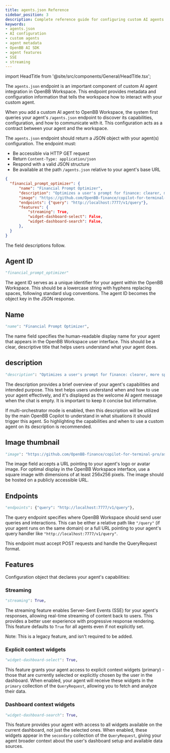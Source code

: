 ```yaml
---
title: agents.json Reference
sidebar_position: 3
description: Complete reference guide for configuring custom AI agents in OpenBB Workspace using the agents.json endpoint
keywords:
- agents.json
- AI configuration
- custom agents
- agent metadata
- OpenBB AI SDK
- agent features
- SSE
- streaming
---
```


import HeadTitle from '@site/src/components/General/HeadTitle.tsx';

<HeadTitle title="agents.json Reference | OpenBB Workspace Docs" />

The `agents.json` endpoint is an important component of custom AI agent integration in OpenBB Workspace. This endpoint provides metadata and configuration information that tells the workspace how to interact with your custom agent.

When you add a custom AI agent to OpenBB Workspace, the system first queries your agent's `/agents.json` endpoint to discover its capabilities, configuration, and how to communicate with it. This configuration acts as a contract between your agent and the workspace.

The `agents.json` endpoint should return a JSON object with your agent(s) configuration. The endpoint must:

- Be accessible via HTTP GET request
- Return `Content-Type: application/json`
- Respond with a valid JSON structure
- Be available at the path `/agents.json` relative to your agent's base URL

```json
{
  "financial_prompt_optimizer": {
      "name": "Financial Prompt Optimizer",
      "description": "Optimizes a user's prompt for finance: clearer, more specific, and actionable.",
      "image": "https://github.com/OpenBB-finance/copilot-for-terminal-pro/assets/14093308/7da2a512-93b9-478d-90bc-b8c3dd0cabcf",
      "endpoints": {"query": "http://localhost:7777/v1/query"},
      "features": {
          "streaming": True,
          "widget-dashboard-select": False,
          "widget-dashboard-search": False,
      },
  }
}
```

The field descriptions follow.

## Agent ID

```python
"financial_prompt_optimizer"
```

The agent ID serves as a unique identifier for your agent within the OpenBB Workspace. This should be a lowercase string with hyphens replacing spaces, following standard slug conventions. The agent ID becomes the object key in the JSON response.

## Name

```python
"name": "Financial Prompt Optimizer",
```

The name field specifies the human-readable display name for your agent that appears in the OpenBB Workspace user interface. This should be a clear, descriptive title that helps users understand what your agent does.

## description

```python
"description": "Optimizes a user's prompt for finance: clearer, more specific, and actionable.",
```

The description provides a brief overview of your agent's capabilities and intended purpose. This text helps users understand when and how to use your agent effectively, and it's displayed as the welcome AI agent message when the chat is empty. It is important to keep it concise but informative.

If multi-orchestrator mode is enabled, then this description will be utilized by the main OpenBB Copilot to understand in what situations it should trigger this agent. So highlighting the capabilities and when to use a custom agent on its description is recommended.

## Image thumbnail

```python
"image": "https://github.com/OpenBB-finance/copilot-for-terminal-pro/assets/14093308/7da2a512-93b9-478d-90bc-b8c3dd0cabcf",
```

The image field accepts a URL pointing to your agent's logo or avatar image. For optimal display in the OpenBB Workspace interface, use a square image with dimensions of at least 256x256 pixels. The image should be hosted on a publicly accessible URL.

## Endpoints

```python
"endpoints": {"query": "http://localhost:7777/v1/query"},
```

The query endpoint specifies where OpenBB Workspace should send user queries and interactions. This can be either a relative path like `"/query"` (if your agent runs on the same domain) or a full URL pointing to your agent's query handler like `"http://localhost:7777/v1/query"`.

This endpoint must accept POST requests and handle the QueryRequest format.

## Features

Configuration object that declares your agent's capabilities:

### Streaming

```python
"streaming": True,
```

The streaming feature enables Server-Sent Events (SSE) for your agent's responses, allowing real-time streaming of content back to users. This provides a better user experience with progressive response rendering. This feature defaults to `True` for all agents even if not explicitly set.

Note: This is a legacy feature, and isn't required to be added.

### Explicit context widgets

```python
"widget-dashboard-select": True,
```

This feature grants your agent access to explicit context widgets (primary) - those that are currently selected or explicitly chosen by the user in the dashboard. When enabled, your agent will receive these widgets in the `primary` collection of the `QueryRequest`, allowing you to fetch and analyze their data.

### Dashboard context widgets

```python
"widget-dashboard-search": True,
```

This feature provides your agent with access to all widgets available on the current dashboard, not just the selected ones. When enabled, these widgets appear in the `secondary` collection of the `QueryRequest`, giving your agent broader context about the user's dashboard setup and available data sources.
